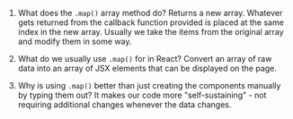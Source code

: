 1. What does the `.map()` array method do?
Returns a new array. Whatever gets returned from the callback function provided is placed at the same index in the new array. Usually we take the items from the original array and modify them in some way.


2. What do we usually use `.map()` for in React? 
Convert an array of raw data into an array of JSX elements that can be displayed on the page.


3. Why is using `.map()` better than just creating the components
manually by typing them out? 
It makes our code more "self-sustaining" - not requiring additional changes whenever the data changes.

